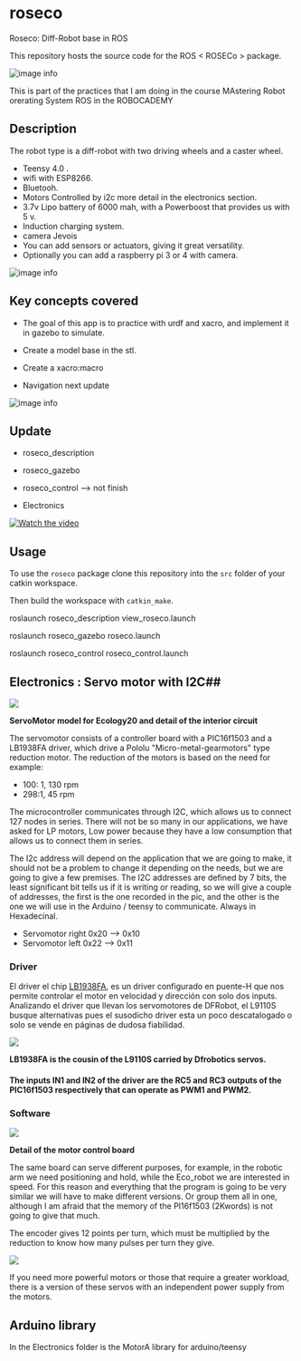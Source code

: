 # roseco
Roseco: Diff-Robot base in ROS

This repository hosts the source code for the ROS < ROSECo > package.

 ![image info](./pictures/roseco3.jpg)

This is part of the practices that I am doing in the course MAstering Robot orerating System ROS in the ROBOCADEMY

## Description ##

The robot type is a diff-robot with two driving wheels and a caster wheel. 

- Teensy 4.0 .
- wifi with ESP8266.
- Bluetooh.
- Motors Controlled by i2c more detail in the electronics section.
- 3.7v Lipo battery of 6000 mah, with a Powerboost that provides us with 5 v.
- Induction charging system.
- camera Jevois
- You can add sensors or actuators, giving it great versatility.
- Optionally you can add a raspberry pi 3 or 4 with camera.

![image info](./pictures/roseco2.jpg)




## Key concepts covered ##
- The goal of this app is to practice with urdf and xacro, and implement it in gazebo to simulate.

- Create a model base in the stl.

- Create a xacro:macro

- Navigation next update

![image info](./pictures/roseco_pre.png)

## Update ##

- roseco_description

- roseco_gazebo

- roseco_control --> not finish

- Electronics


[![Watch the video](./pictures/video.png)](https://www.youtube.com/watch?v=kRHV5qrDao4)




## Usage ## 


To use the `roseco` package clone this repository into the `src` folder of your catkin workspace.

Then build the workspace with `catkin_make`.




   roslaunch roseco_description view_roseco.launch 

   roslaunch roseco_gazebo roseco.launch   

   roslaunch roseco_control roseco_control.launch 


 
## Electronics : Servo motor with I2C## 

 ![](./Electronics/pictures/detail_servo_00.png)
 
 **ServoMotor model for Ecology20 and detail of the interior circuit** 
 
The servomotor consists of a controller board with a PIC16f1503 and a LB1938FA driver, which drive a Pololu &quot;Micro-metal-gearmotors&quot; type reduction motor. The reduction of the motors is based on the need for example:

- 100: 1, 130 rpm
- 298:1, 45 rpm

The microcontroller communicates through I2C, which allows us to connect 127 nodes in series. There will not be so many in our applications, we have asked for LP motors, Low power because they have a low consumption that allows us to connect them in series.

The I2c address will depend on the application that we are going to make, it should not be a problem to change it depending on the needs, but we are going to give a few premises. The I2C addresses are defined by 7 bits, the least significant bit tells us if it is writing or reading, so we will give a couple of addresses, the first is the one recorded in the pic, and the other is the one we will use in the Arduino / teensy to communicate. Always in Hexadecinal.

- Servomotor right 0x20 --> 0x10
- Servomotor left 0x22 --> 0x11

### Driver

El driver el chip [LB1938FA](https://www.dropbox.com/s/l5har1ai8nknbxs/LB1938FA.pdf?dl=0), es un driver configurado en puente-H que nos permite controlar el motor en velocidad y dirección con solo dos inputs. Analizando el driver que llevan los servomotores de DFRobot, el L9110S busque alternativas pues el susodicho driver esta un poco descatalogado o solo se vende en páginas de dudosa fiabilidad.

 ![](./Electronics/pictures/detail_driver_00.png)

 **LB1938FA is the cousin of the L9110S carried by Dfrobotics servos.** 

#### The inputs IN1 and IN2 of the driver are the RC5 and RC3 outputs of the PIC16f1503 respectively that can operate as PWM1 and PWM2.

####

### Software

 ![](./Electronics/pictures/detail_servo_01.png)
 
 **Detail of the motor control board** 

The same board can serve different purposes, for example, in the robotic arm we need positioning and hold, while the Eco\_robot we are interested in speed. For this reason and everything that the program is going to be very similar we will have to make different versions. Or group them all in one, although I am afraid that the memory of the PI16f1503 (2Kwords) is not going to give that much.

The encoder gives 12 points per turn, which must be multiplied by the reduction to know how many pulses per turn they give.

![](./Electronics/pictures/boards.jpg)

If you need more powerful motors or those that require a greater workload, there is a version of these servos with an independent power supply from the motors.

## Arduino library ##

In the Electronics folder is the MotorA library for arduino/teensy
